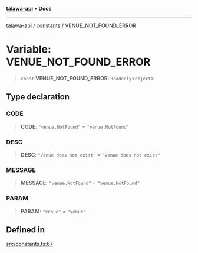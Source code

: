 [**talawa-api**](../../README.md) • **Docs**

***

[talawa-api](../../modules.md) / [constants](../README.md) / VENUE\_NOT\_FOUND\_ERROR

# Variable: VENUE\_NOT\_FOUND\_ERROR

> `const` **VENUE\_NOT\_FOUND\_ERROR**: `Readonly`\<`object`\>

## Type declaration

### CODE

> **CODE**: `"venue.NotFound"` = `"venue.NotFound"`

### DESC

> **DESC**: `"Venue does not exist"` = `"Venue does not exist"`

### MESSAGE

> **MESSAGE**: `"venue.NotFound"` = `"venue.NotFound"`

### PARAM

> **PARAM**: `"venue"` = `"venue"`

## Defined in

[src/constants.ts:67](https://github.com/PalisadoesFoundation/talawa-api/blob/3bacbf38707ebd3e3e5f1bc5b4cc7aa3b2adc169/src/constants.ts#L67)
